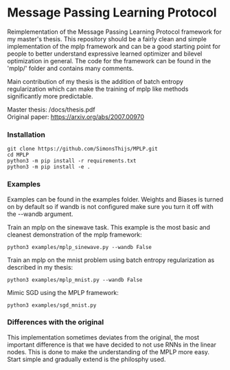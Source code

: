 # Message Passing Learning Protocol
Reimplementation of the Message Passing Learning Protocol framework for my master's thesis. This repository should be a fairly clean and simple implementation of the mplp framework and can be a good starting point for people to better understand expressive learned optimizer and bilevel optimization in general. The code for the framework can be found in the 'mplp/' folder and contains many comments.

Main contribution of my thesis is the addition of batch entropy regularization which can make the training of mplp like methods significantly more predictable.

Master thesis: /docs/thesis.pdf \
Original paper: https://arxiv.org/abs/2007.00970 


### Installation

```
git clone https://github.com/SimonsThijs/MPLP.git
cd MPLP
python3 -m pip install -r requirements.txt
python3 -m pip install -e .
```

### Examples

Examples can be found in the examples folder. Weights and Biases is turned on by default so if wandb is not configured make sure you turn it off with the --wandb argument.

Train an mplp on the sinewave task. This example is the most basic and cleanest demonstration of the mplp framework:
```
python3 examples/mplp_sinewave.py --wandb False
```

Train an mplp on the mnist problem using batch entropy regularization as described in my thesis:
```
python3 examples/mplp_mnist.py --wandb False
```

Mimic SGD using the MPLP framework:
```
python3 examples/sgd_mnist.py
```


### Differences with the original
This implementation sometimes deviates from the original, the most important difference is that we have decided to not use RNNs in the linear nodes. This is done to make the understanding of the MPLP more easy. Start simple and gradually extend is the philosphy used.
